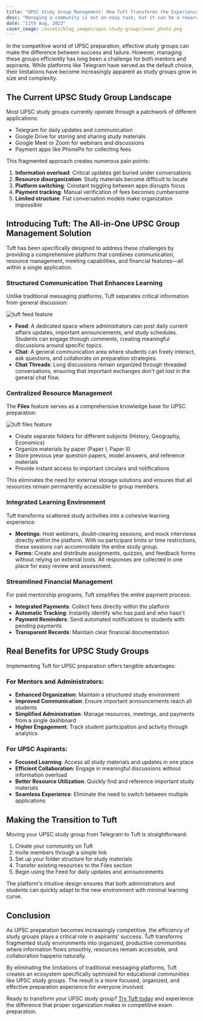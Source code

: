 ```yaml
---
title: "UPSC Study Group Management: How Tuft Transforms the Experience"
desc: "Managing a community is not an easy task, but it can be a rewarding experience if done correctly."
date: "11th Aug, 2023"
cover_image: /assets/blog_images/upsc-study-group/cover_photo.png
---
```


In the competitive world of UPSC preparation, effective study groups can make the difference between success and failure. However, managing these groups efficiently has long been a challenge for both mentors and aspirants. While platforms like Telegram have served as the default choice, their limitations have become increasingly apparent as study groups grow in size and complexity.

## The Current UPSC Study Group Landscape

Most UPSC study groups currently operate through a patchwork of different applications:

- Telegram for daily updates and communication
- Google Drive for storing and sharing study materials
- Google Meet or Zoom for webinars and discussions
- Payment apps like PhonePe for collecting fees

This fragmented approach creates numerous pain points:

1. **Information overload**: Critical updates get buried under conversations
2. **Resource disorganization**: Study materials become difficult to locate
3. **Platform switching**: Constant toggling between apps disrupts focus
4. **Payment tracking**: Manual verification of fees becomes cumbersome
5. **Limited structure**: Flat conversation models make organization impossible

## Introducing Tuft: The All-in-One UPSC Group Management Solution

Tuft has been specifically designed to address these challenges by providing a comprehensive platform that combines communication, resource management, meeting capabilities, and financial features—all within a single application.

### Structured Communication That Enhances Learning

Unlike traditional messaging platforms, Tuft separates critical information from general discussion:

![tuft feed feature](https://pub-3a63e4a193254663a7631829c69adb4a.r2.dev/blog_images/upsc-study-group/announcements.png)

- **Feed**: A dedicated space where administrators can post daily current affairs updates, important announcements, and study schedules. Students can engage through comments, creating meaningful discussions around specific topics.
- **Chat**: A general communication area where students can freely interact, ask questions, and collaborate on preparation strategies.
- **Chat Threads**: Long discussions remain organized through threaded conversations, ensuring that important exchanges don't get lost in the general chat flow.

### Centralized Resource Management

The **Files** feature serves as a comprehensive knowledge base for UPSC preparation:

![tuft files feature](https://pub-3a63e4a193254663a7631829c69adb4a.r2.dev/blog_images/upsc-study-group/files.png)

- Create separate folders for different subjects (History, Geography, Economics)
- Organize materials by paper (Paper I, Paper II)
- Store previous year question papers, model answers, and reference materials
- Provide instant access to important circulars and notifications

This eliminates the need for external storage solutions and ensures that all resources remain permanently accessible to group members.

### Integrated Learning Environment

Tuft transforms scattered study activities into a cohesive learning experience:

- **Meetings**: Host webinars, doubt-clearing sessions, and mock interviews directly within the platform. With no participant limits or time restrictions, these sessions can accommodate the entire study group.
- **Forms**: Create and distribute assignments, quizzes, and feedback forms without relying on external tools. All responses are collected in one place for easy review and assessment.

### Streamlined Financial Management

For paid mentorship programs, Tuft simplifies the entire payment process:

- **Integrated Payments**: Collect fees directly within the platform
- **Automatic Tracking**: Instantly identify who has paid and who hasn't
- **Payment Reminders**: Send automated notifications to students with pending payments
- **Transparent Records**: Maintain clear financial documentation

## Real Benefits for UPSC Study Groups

Implementing Tuft for UPSC preparation offers tangible advantages:

### For Mentors and Administrators:

- **Enhanced Organization**: Maintain a structured study environment
- **Improved Communication**: Ensure important announcements reach all students
- **Simplified Administration**: Manage resources, meetings, and payments from a single dashboard
- **Higher Engagement**: Track student participation and activity through analytics

### For UPSC Aspirants:

- **Focused Learning**: Access all study materials and updates in one place
- **Efficient Collaboration**: Engage in meaningful discussions without information overload
- **Better Resource Utilization**: Quickly find and reference important study materials
- **Seamless Experience**: Eliminate the need to switch between multiple applications

## Making the Transition to Tuft

Moving your UPSC study group from Telegram to Tuft is straightforward:

1. Create your community on Tuft
2. Invite members through a simple link
3. Set up your folder structure for study materials
4. Transfer existing resources to the Files section
5. Begin using the Feed for daily updates and announcements

The platform's intuitive design ensures that both administrators and students can quickly adapt to the new environment with minimal learning curve.

## Conclusion

As UPSC preparation becomes increasingly competitive, the efficiency of study groups plays a critical role in aspirants' success. Tuft transforms fragmented study environments into organized, productive communities where information flows smoothly, resources remain accessible, and collaboration happens naturally.

By eliminating the limitations of traditional messaging platforms, Tuft creates an ecosystem specifically optimized for educational communities like UPSC study groups. The result is a more focused, organized, and effective preparation experience for everyone involved.

Ready to transform your UPSC study group? [Try Tuft today](https://app.tuft.in) and experience the difference that proper organization makes in competitive exam preparation.
